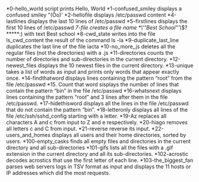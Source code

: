 *0-hello_world script prints Hello, World
*1-confused_smiley displays a confused smiley "(Ôo)'
*2-hellofile displays /etc/passwd content
*4-lastlines displays the last 10 lines of /etc/passwd
*5-firstlines displays the first 10 lines of /etc/passwd
*7-file creates a file name \*\\'"Best School"\'\\*$\?\*\*\*\*\*:) with text Best school
*8-cwd_state  writes into the file ls_cwd_content the result of the command ls -la
*9-duplicate_last_line duplicates the last line of the file iacta
*10-no_more_js deletes all the regular files (not the directories) with a .js
*11-directories counts the number of directories and sub-directories in the current directory.
*12-newest_files displays the 10 newest files in the current directory.
*13-unique takes a list of words as input and prints only words that appear exactly once.
*14-findthatword displays lines containing the pattern “root” from the file /etc/passwd
*15. Count that word sisplays the number of lines that contain the pattern “bin” in the file /etc/passwd
*16-whatsnext displays lines containing the pattern “root” and 3 lines after them in the file /etc/passwd.
*17-hidethisword displays all the lines in the file /etc/passwd that do not contain the pattern “bin”.
*18-letteronly displays all lines of the file /etc/ssh/sshd_config starting with a letter.
*19-Az replaces all characters A and c from input to Z and e respectively.
*20-hiago removes all letters c and C from input.
*21-reverse reverse its input.
*22-users_and_homes displays all users and their home directories, sorted by users.
*100-empty_casks finds all empty files and directories in the current directory and all sub-directories
*101-gifs lists all the files with a .gif extension in the current directory and all its sub-directories.
*102-acrostic decodes acrostics that use the first letter of each line.
*103-the_biggest_fan parses web servers logs in TSV format as input and displays the 11 hosts or IP addresses which did the most requests.
